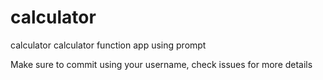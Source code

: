 # calculator
calculator
calculator function app using prompt

Make sure to commit using your username, check issues for more details

